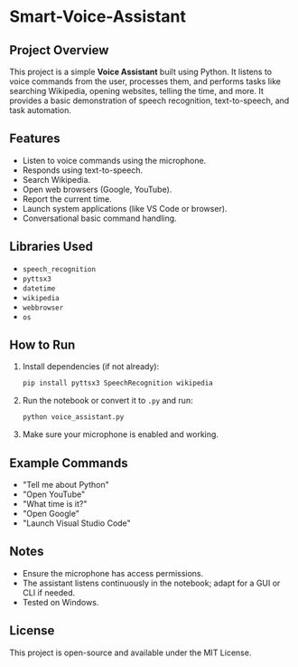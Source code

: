 # Smart-Voice-Assistant


## Project Overview
This project is a simple **Voice Assistant** built using Python. It listens to voice commands from the user, processes them, and performs tasks like searching Wikipedia, opening websites, telling the time, and more. It provides a basic demonstration of speech recognition, text-to-speech, and task automation.



##  Features
- Listen to voice commands using the microphone.
- Responds using text-to-speech.
- Search Wikipedia.
- Open web browsers (Google, YouTube).
- Report the current time.
- Launch system applications (like VS Code or browser).
- Conversational basic command handling.


## Libraries Used
- `speech_recognition`
- `pyttsx3`
- `datetime`
- `wikipedia`
- `webbrowser`
- `os`



## How to Run
1. Install dependencies (if not already):
   ```bash
   pip install pyttsx3 SpeechRecognition wikipedia
   ```

2. Run the notebook or convert it to `.py` and run:
   ```bash
   python voice_assistant.py
   ```

3. Make sure your microphone is enabled and working.


## Example Commands
- "Tell me about Python"
- "Open YouTube"
- "What time is it?"
- "Open Google"
- "Launch Visual Studio Code"

## Notes
- Ensure the microphone has access permissions.
- The assistant listens continuously in the notebook; adapt for a GUI or CLI if needed.
- Tested on Windows.


## License
This project is open-source and available under the MIT License.

